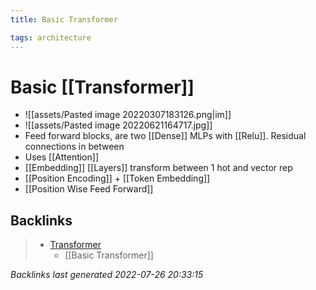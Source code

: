 ```yaml
---
title: Basic Transformer

tags: architecture 
---
```


# Basic [[Transformer]]
- ![[assets/Pasted image 20220307183126.png|im]]
- ![[assets/Pasted image 20220621164717.jpg]]
- Feed forward blocks, are two [[Dense]] MLPs with [[Relu]]. Residual connections in between
- Uses [[Attention]]
- [[Embedding]] [[Layers]] transform between 1 hot and vector rep
- [[Position Encoding]] + [[Token Embedding]]
- [[Position Wise Feed Forward]]


























## Backlinks

> - [Transformer](Transformer.md)
>   - [[Basic Transformer]]

_Backlinks last generated 2022-07-26 20:33:15_
